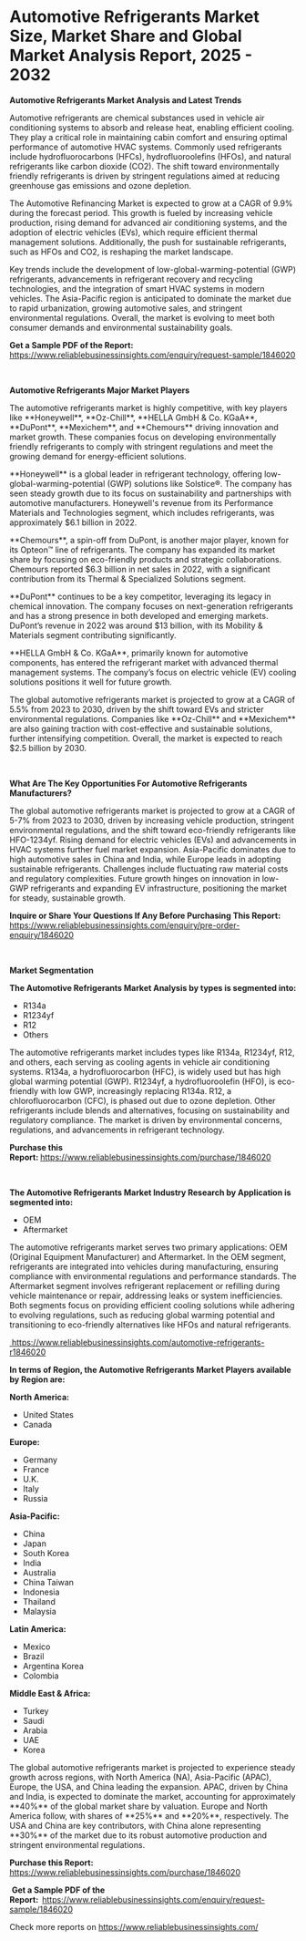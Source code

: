 <p><h1>Automotive Refrigerants Market Size, Market Share and Global Market Analysis Report, 2025 - 2032</h1></p><p><strong>Automotive Refrigerants Market Analysis and Latest Trends</strong></p>
<p><p>Automotive refrigerants are chemical substances used in vehicle air conditioning systems to absorb and release heat, enabling efficient cooling. They play a critical role in maintaining cabin comfort and ensuring optimal performance of automotive HVAC systems. Commonly used refrigerants include hydrofluorocarbons (HFCs), hydrofluoroolefins (HFOs), and natural refrigerants like carbon dioxide (CO2). The shift toward environmentally friendly refrigerants is driven by stringent regulations aimed at reducing greenhouse gas emissions and ozone depletion.</p><p>The Automotive Refinancing Market is expected to grow at a CAGR of 9.9% during the forecast period. This growth is fueled by increasing vehicle production, rising demand for advanced air conditioning systems, and the adoption of electric vehicles (EVs), which require efficient thermal management solutions. Additionally, the push for sustainable refrigerants, such as HFOs and CO2, is reshaping the market landscape.</p><p>Key trends include the development of low-global-warming-potential (GWP) refrigerants, advancements in refrigerant recovery and recycling technologies, and the integration of smart HVAC systems in modern vehicles. The Asia-Pacific region is anticipated to dominate the market due to rapid urbanization, growing automotive sales, and stringent environmental regulations. Overall, the market is evolving to meet both consumer demands and environmental sustainability goals.</p></p>
<p><strong>Get a Sample PDF of the Report:&nbsp;</strong> <a href="https://www.reliablebusinessinsights.com/enquiry/request-sample/1846020?utm_campaign=97&utm_medium=2&utm_source=Github&utm_content=ia&utm_term=23012025&utm_id=automotive-refrigerants">https://www.reliablebusinessinsights.com/enquiry/request-sample/1846020</a></p>
<p>&nbsp;</p>
<p><strong>Automotive Refrigerants Major Market Players</strong></p>
<p><p>The automotive refrigerants market is highly competitive, with key players like **Honeywell**, **Oz-Chill**, **HELLA GmbH & Co. KGaA**, **DuPont**, **Mexichem**, and **Chemours** driving innovation and market growth. These companies focus on developing environmentally friendly refrigerants to comply with stringent regulations and meet the growing demand for energy-efficient solutions.</p><p>**Honeywell** is a global leader in refrigerant technology, offering low-global-warming-potential (GWP) solutions like Solstice®. The company has seen steady growth due to its focus on sustainability and partnerships with automotive manufacturers. Honeywell's revenue from its Performance Materials and Technologies segment, which includes refrigerants, was approximately $6.1 billion in 2022.</p><p>**Chemours**, a spin-off from DuPont, is another major player, known for its Opteon™ line of refrigerants. The company has expanded its market share by focusing on eco-friendly products and strategic collaborations. Chemours reported $6.3 billion in net sales in 2022, with a significant contribution from its Thermal & Specialized Solutions segment.</p><p>**DuPont** continues to be a key competitor, leveraging its legacy in chemical innovation. The company focuses on next-generation refrigerants and has a strong presence in both developed and emerging markets. DuPont’s revenue in 2022 was around $13 billion, with its Mobility & Materials segment contributing significantly.</p><p>**HELLA GmbH & Co. KGaA**, primarily known for automotive components, has entered the refrigerant market with advanced thermal management systems. The company’s focus on electric vehicle (EV) cooling solutions positions it well for future growth.</p><p>The global automotive refrigerants market is projected to grow at a CAGR of 5.5% from 2023 to 2030, driven by the shift toward EVs and stricter environmental regulations. Companies like **Oz-Chill** and **Mexichem** are also gaining traction with cost-effective and sustainable solutions, further intensifying competition. Overall, the market is expected to reach $2.5 billion by 2030.</p></p>
<p>&nbsp;</p>
<p><strong>What Are The Key Opportunities For Automotive Refrigerants Manufacturers?</strong></p>
<p><p>The global automotive refrigerants market is projected to grow at a CAGR of 5-7% from 2023 to 2030, driven by increasing vehicle production, stringent environmental regulations, and the shift toward eco-friendly refrigerants like HFO-1234yf. Rising demand for electric vehicles (EVs) and advancements in HVAC systems further fuel market expansion. Asia-Pacific dominates due to high automotive sales in China and India, while Europe leads in adopting sustainable refrigerants. Challenges include fluctuating raw material costs and regulatory complexities. Future growth hinges on innovation in low-GWP refrigerants and expanding EV infrastructure, positioning the market for steady, sustainable growth.</p></p>
<p><strong>Inquire or Share Your Questions If Any Before Purchasing This Report:</strong> <a href="https://www.reliablebusinessinsights.com/enquiry/pre-order-enquiry/1846020?utm_campaign=97&utm_medium=2&utm_source=Github&utm_content=ia&utm_term=23012025&utm_id=automotive-refrigerants">https://www.reliablebusinessinsights.com/enquiry/pre-order-enquiry/1846020</a></p>
<p>&nbsp;</p>
<p><strong>Market Segmentation</strong></p>
<p><strong>The Automotive Refrigerants Market Analysis by types is segmented into:</strong></p>
<p><ul><li>R134a</li><li>R1234yf</li><li>R12</li><li>Others</li></ul></p>
<p><p>The automotive refrigerants market includes types like R134a, R1234yf, R12, and others, each serving as cooling agents in vehicle air conditioning systems. R134a, a hydrofluorocarbon (HFC), is widely used but has high global warming potential (GWP). R1234yf, a hydrofluoroolefin (HFO), is eco-friendly with low GWP, increasingly replacing R134a. R12, a chlorofluorocarbon (CFC), is phased out due to ozone depletion. Other refrigerants include blends and alternatives, focusing on sustainability and regulatory compliance. The market is driven by environmental concerns, regulations, and advancements in refrigerant technology.</p></p>
<p><strong>Purchase this Report:&nbsp;</strong><a href="https://www.reliablebusinessinsights.com/purchase/1846020?utm_campaign=97&utm_medium=2&utm_source=Github&utm_content=ia&utm_term=23012025&utm_id=automotive-refrigerants">https://www.reliablebusinessinsights.com/purchase/1846020</a></p>
<p>&nbsp;</p>
<p><strong>The Automotive Refrigerants Market Industry Research by Application is segmented into:</strong></p>
<p><ul><li>OEM</li><li>Aftermarket</li></ul></p>
<p><p>The automotive refrigerants market serves two primary applications: OEM (Original Equipment Manufacturer) and Aftermarket. In the OEM segment, refrigerants are integrated into vehicles during manufacturing, ensuring compliance with environmental regulations and performance standards. The Aftermarket segment involves refrigerant replacement or refilling during vehicle maintenance or repair, addressing leaks or system inefficiencies. Both segments focus on providing efficient cooling solutions while adhering to evolving regulations, such as reducing global warming potential and transitioning to eco-friendly alternatives like HFOs and natural refrigerants.</p></p>
<p><a href="https://www.reliablebusinessinsights.com/automotive-refrigerants-r1846020?utm_campaign=97&utm_medium=2&utm_source=Github&utm_content=ia&utm_term=23012025&utm_id=automotive-refrigerants">&nbsp;https://www.reliablebusinessinsights.com/automotive-refrigerants-r1846020</a></p>
<p><strong>In terms of Region, the Automotive Refrigerants Market Players available by Region are:</strong></p>
<p>
    <p> <strong> North America: </strong>
        <ul>
            <li>United States</li>
            <li>Canada</li>
        </ul>
        </p> 
    <p> <strong> Europe: </strong>
        <ul>
            <li>Germany</li>
            <li>France</li>
            <li>U.K.</li>
            <li>Italy</li>
            <li>Russia</li>
        </ul>
        </p> 
    <p> <strong> Asia-Pacific: </strong>
        <ul>
            <li>China</li>
            <li>Japan</li>
            <li>South Korea</li>
            <li>India</li>
            <li>Australia</li>
            <li>China Taiwan</li>
            <li>Indonesia</li>
            <li>Thailand</li>
            <li>Malaysia</li>
        </ul>
        </p> 
    <p> <strong> Latin America: </strong>
        <ul>
            <li>Mexico</li>
            <li>Brazil</li>
            <li>Argentina Korea</li>
            <li>Colombia</li>
        </ul>
        </p> 
    <p> <strong> Middle East & Africa: </strong>
        <ul>
            <li>Turkey</li>
            <li>Saudi</li>
            <li>Arabia</li>
            <li>UAE</li>
            <li>Korea</li>
        </ul>
    </p>
    </p>
<p><p>The global automotive refrigerants market is projected to experience steady growth across regions, with North America (NA), Asia-Pacific (APAC), Europe, the USA, and China leading the expansion. APAC, driven by China and India, is expected to dominate the market, accounting for approximately **40%** of the global market share by valuation. Europe and North America follow, with shares of **25%** and **20%**, respectively. The USA and China are key contributors, with China alone representing **30%** of the market due to its robust automotive production and stringent environmental regulations.</p></p>
<p><strong>Purchase this Report: </strong><a href="https://www.reliablebusinessinsights.com/purchase/1846020?utm_campaign=97&utm_medium=2&utm_source=Github&utm_content=ia&utm_term=23012025&utm_id=automotive-refrigerants">https://www.reliablebusinessinsights.com/purchase/1846020</a></p>
<p>&nbsp;<strong>Get a Sample PDF of the Report:&nbsp;&nbsp;</strong><a href="https://www.reliablebusinessinsights.com/enquiry/request-sample/1846020?utm_campaign=97&utm_medium=2&utm_source=Github&utm_content=ia&utm_term=23012025&utm_id=automotive-refrigerants">https://www.reliablebusinessinsights.com/enquiry/request-sample/1846020</a></p>
<p><strong></strong></p>
<p>Check more reports on <a href="https://www.reliablebusinessinsights.com/?utm_campaign=97&utm_medium=2&utm_source=Github&utm_content=ia&utm_term=23012025&utm_id=automotive-refrigerants">https://www.reliablebusinessinsights.com/</a></p>